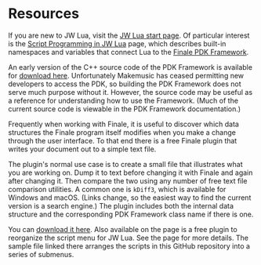 # Resources

If you are new to JW Lua, visit the [JW Lua start page](http://jwmusic.nu/jwplugins/wiki/doku.php?id=jw_lua). Of particular interest is the [Script Programming in JW Lua](http://jwmusic.nu/jwplugins/wiki/doku.php?id=jwlua:development) page, which describes built-in namespaces and variables that connect Lua to the [Finale PDK Framework](http://www.finaletips.nu/frameworkref/).

An early version of the C++ source code of the PDK Framework is available for [download here](http://finaletips.nu/index.php/download/category/21-plug-in-development). Unfortunately Makemusic has ceased permitting new developers to access the PDK, so building the PDK Framework does not serve much purpose without it. However, the source code may be useful as a reference for understanding how to use the Framework. (Much of the current source code is viewable in the PDK Framework documentation.)

Frequently when working with Finale, it is useful to discover which data structures the Finale program itself modifies when you make a change through the user interface. To that end there is a free Finale plugin that writes your document out to a simple text file.

The plugin's normal use case is to create a small file that illustrates what you are working on. Dump it to text before changing it with Finale and again after changing it. Then compare the two using any number of free text file comparison utilities. A common one is ```kDiff3```, which is available for Windows and macOS. (Links change, so the easiest way to find the current version is a search engine.) The plugin includes both the internal data structure and the corresponding PDK Framework class name if there is one.

You can [download it here](http://robertgpatterson.com/-fininfo/-downloads/download-free.html). Also available on the page is a free plugin to reorganize the script menu for JW Lua. See the page for more details. The sample file linked there arranges the scripts in this GitHub repository into a series of submenus.